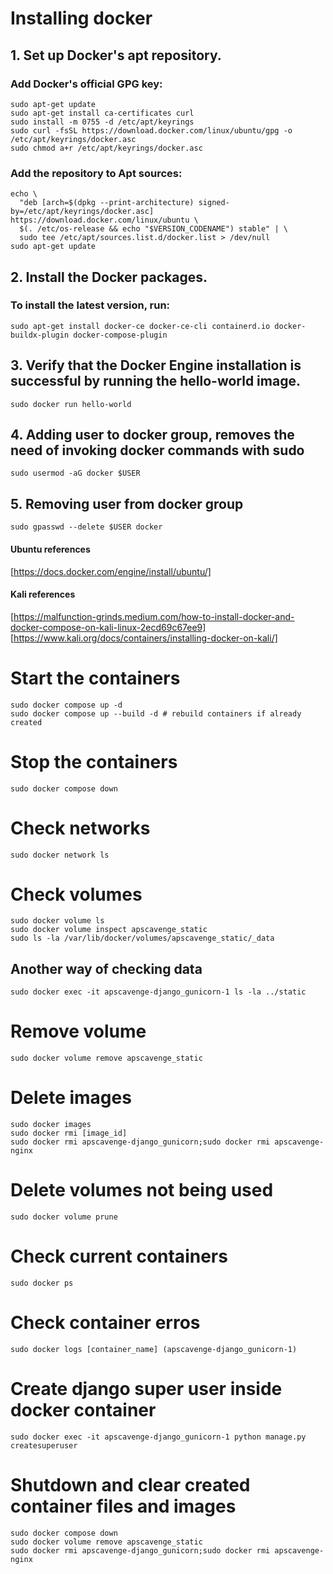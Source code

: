 # Installing docker

## 1. Set up Docker's apt repository.

### Add Docker's official GPG key:

```
sudo apt-get update
sudo apt-get install ca-certificates curl
sudo install -m 0755 -d /etc/apt/keyrings
sudo curl -fsSL https://download.docker.com/linux/ubuntu/gpg -o /etc/apt/keyrings/docker.asc
sudo chmod a+r /etc/apt/keyrings/docker.asc
```

### Add the repository to Apt sources:

```
echo \
  "deb [arch=$(dpkg --print-architecture) signed-by=/etc/apt/keyrings/docker.asc] https://download.docker.com/linux/ubuntu \
  $(. /etc/os-release && echo "$VERSION_CODENAME") stable" | \
  sudo tee /etc/apt/sources.list.d/docker.list > /dev/null
sudo apt-get update
```

## 2. Install the Docker packages.

### To install the latest version, run:

```
sudo apt-get install docker-ce docker-ce-cli containerd.io docker-buildx-plugin docker-compose-plugin
```

## 3. Verify that the Docker Engine installation is successful by running the hello-world image.

```
sudo docker run hello-world
```

## 4. Adding user to docker group, removes the need of invoking docker commands with sudo

```
sudo usermod -aG docker $USER
```

## 5. Removing user from docker group

```
sudo gpasswd --delete $USER docker
```

#### Ubuntu references
[https://docs.docker.com/engine/install/ubuntu/]

#### Kali references
[https://malfunction-grinds.medium.com/how-to-install-docker-and-docker-compose-on-kali-linux-2ecd69c67ee9]
[https://www.kali.org/docs/containers/installing-docker-on-kali/]

# Start the containers

```
sudo docker compose up -d
sudo docker compose up --build -d # rebuild containers if already created
```

# Stop the containers

```
sudo docker compose down
```

# Check networks

```
sudo docker network ls
```

# Check volumes

```
sudo docker volume ls
sudo docker volume inspect apscavenge_static
sudo ls -la /var/lib/docker/volumes/apscavenge_static/_data
```

## Another way of checking data

```
sudo docker exec -it apscavenge-django_gunicorn-1 ls -la ../static
```

# Remove volume

```
sudo docker volume remove apscavenge_static
```

# Delete images

```
sudo docker images
sudo docker rmi [image_id]
sudo docker rmi apscavenge-django_gunicorn;sudo docker rmi apscavenge-nginx
```

# Delete volumes not being used

```
sudo docker volume prune
```

# Check current containers

```
sudo docker ps
```

# Check container erros

```
sudo docker logs [container_name] (apscavenge-django_gunicorn-1)
```

# Create django super user inside docker container

```
sudo docker exec -it apscavenge-django_gunicorn-1 python manage.py createsuperuser
```

# Shutdown and clear created container files and images

```
sudo docker compose down
sudo docker volume remove apscavenge_static
sudo docker rmi apscavenge-django_gunicorn;sudo docker rmi apscavenge-nginx
```
